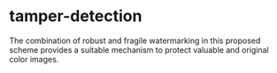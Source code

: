 # tamper-detection
The combination of robust and fragile watermarking in this proposed scheme provides a suitable mechanism to protect valuable and original color images.
